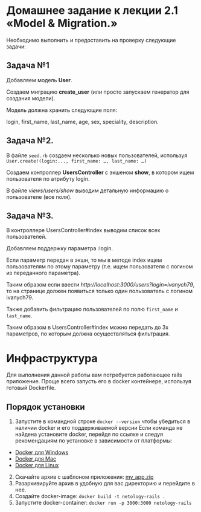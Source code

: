 Домашнее задание к лекции 2.1 «Model & Migration.»
===

Необходимо выполнить и предоставить на проверку следующие задачи:

## Задача №1
Добавляем модель **User**. 

Создаем миграцию **create_user** (или просто запускаем генератор для создания модели). 

Модель должна хранить следующие поля: 

login, first_name, last_name, age, sex, speciality, description. 

## Задача №2.
В файле `seed.rb` создаем несколько новых пользователей, 
используя `User.create!(login:..., first_name: …, last_name: …)`

Создаем контроллер **UsersController** с экшеном **show**, в котором ищем пользователя по атрибуту login. 

В файле _views/users/show_ выводим детальную информацию о пользователе (все поля).
 

## Задача №3.
В контроллере UsersController#index выводим список всех пользователей. 

Добавляем поддержку параметра :login. 

Если параметр передан в экшн, то мы в методе index ищем пользователям по этому параметру 
(т.е. ищем пользователя с логином из переданного параметра).

Таким образом если ввести _http://localhost:3000/users?login=ivanych79_, 
то на странице должен появиться только один пользователь с логином ivanych79.

Также добавить фильтрацию пользователей по полю `first_name` и `last_name`. 

Таким образом в UsersController#index можно передать до 3х параметров, по которым должна осуществляться фильтрация.

# Инфраструктура
Для выполнения данной работы вам потребуется работающее rails приложение. Проще всего запусть его в docker контейнере, используя готовый Dockerfile.

## Порядок установки
1. Запустите в командной строке `docker --version` чтобы убедиться в наличии docker и его поддерживаемой версии
  Если команда не найдена установите docker, перейдя по ссылке и следуя рекомендациям по установке в зависимости от платформы:

- [Docker для Windows](https://docs.docker.com/docker-for-windows/install/)
- [Docker для Mac](https://docs.docker.com/docker-for-mac/install/)
- [Docker для Linux](https://docs.docker.com/install/linux/docker-ce/ubuntu/)

2. Скачайте архив с шаблоном приложения: [my_app.zip](my_app.zip)
3. Разархивируйте архив в удобную для вас директорию и перейдите в нее.
4. Создайте docker-image: `docker build -t netology-rails .`
5. Запустите docker-container: `docker run -p 3000:3000 netology-rails `
